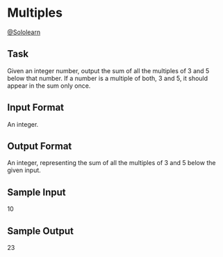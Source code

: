 # Multiples

[@Sololearn](sololearn.com)

## Task

Given an integer number, output the sum of all the multiples of 3 and 5 below that number. If a number is a multiple of both, 3 and 5, it should appear in the sum only once.

## Input Format

An integer.

## Output Format

An integer, representing the sum of all the multiples of 3 and 5 below the given input.

## Sample Input

10

## Sample Output

23
